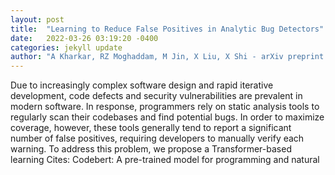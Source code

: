 ```yaml
---
layout: post
title:  "Learning to Reduce False Positives in Analytic Bug Detectors"
date:   2022-03-26 03:19:20 -0400
categories: jekyll update
author: "A Kharkar, RZ Moghaddam, M Jin, X Liu, X Shi - arXiv preprint arXiv , 2022"
---
```

Due to increasingly complex software design and rapid iterative development, code defects and security vulnerabilities are prevalent in modern software. In response, programmers rely on static analysis tools to regularly scan their codebases and find potential bugs. In order to maximize coverage, however, these tools generally tend to report a significant number of false positives, requiring developers to manually verify each warning. To address this problem, we propose a Transformer-based learning Cites: Codebert: A pre-trained model for programming and natural